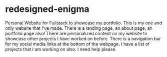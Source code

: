 # redesigned-enigma

Personal Website for Fullstack to showcase my portfolio. This is my one and only website that I've made.
There is a landing page, an about page, an portfolio page also! There are personalized content on my website to showcase other projects I have worked on before. There is a navigation bar for my social media links at the bottom of the webpage. I have a list of projects that I am working on also. I need help please. 


